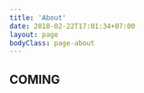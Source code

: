 ```yaml
---
title: 'About'
date: 2018-02-22T17:01:34+07:00
layout: page
bodyClass: page-about
---
```


## COMING